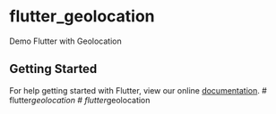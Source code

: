 # flutter_geolocation

Demo Flutter with Geolocation

## Getting Started

For help getting started with Flutter, view our online
[documentation](https://flutter.io/).
#   f l u t t e r _ g e o l o c a t i o n  
 #   f l u t t e r _ g e o l o c a t i o n  
 